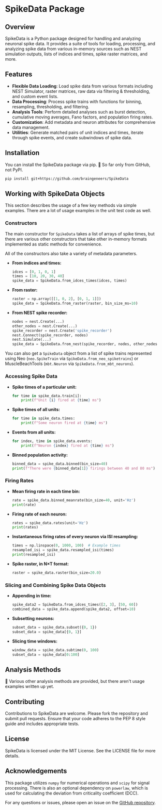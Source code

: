 # SpikeData Package

## Overview

SpikeData is a Python package designed for handling and analyzing neuronal spike data. It provides a suite of tools for loading, processing, and analyzing spike data from various in-memory sources such as NEST simulation outputs, lists of indices and times, spike raster matrices, and more.

## Features

- **Flexible Data Loading**: Load spike data from various formats including NEST Simulator, raster matrices, raw data via filtering & thresholding, and custom event lists.
- **Data Processing**: Process spike trains with functions for binning, resampling, thresholding, and filtering.
- **Analysis Tools**: Perform detailed analyses such as burst detection, cumulative moving averages, Fano factors, and population firing rates.
- **Customization**: Add metadata and neuron attributes for comprehensive data management.
- **Utilities**: Generate matched pairs of unit indices and times, iterate through spike events, and create subwindows of spike data.

## Installation

You can install the SpikeData package via pip. 🚧 So far only from GitHub, not PyPI.

```bash
pip install git+https://github.com/braingeneers/SpikeData
```

## Working with SpikeData Objects

This section describes the usage of a few key methods via simple examples. There are a lot of usage examples in the unit test code as well.

### Constructors

The main constructor for `SpikeData` takes a list of arrays of spike times, but there are various other constructors that take other in-memory formats implemented as static methods for convenience.

All of the constructors also take a variety of metadata parameters.

- **From indices and times:**

    ```python
    idces = [0, 1, 0, 1]
    times = [10, 20, 30, 40]
    spike_data = SpikeData.from_idces_times(idces, times)
    ```

- **From raster:**

    ```python
    raster = np.array([[1, 0, 2], [0, 1, 1]])
    spike_data = SpikeData.from_raster(raster, bin_size_ms=10)
    ```

- **From NEST spike recorder:**

    ```python
    nodes = nest.Create(...)
    other_nodes = nest.Create(...)
    spike_recorder = nest.Create('spike_recorder')
    nest.Connect(spike_recorder, nodes)
    nest.Simulate(...)
    spike_data = SpikeData.from_nest(spike_recorder, nodes, other_nodes)
    ```

You can also get a `SpikeData` object from a list of spike trains represented using Neo (`neo.SpikeTrain` via `SpikeData.from_neo_spiketrains`) or MuscleBeachTools (`mbt.Neuron` via `SpikeData.from_mbt_neurons`).

### Accessing Spike Data

- **Spike times of a particular unit:**

    ```python
    for time in spike_data.train[i]:
        print(f"Unit {i} fired at {time} ms")
    ```

- **Spike times of all units:**

    ```python
    for time in spike_data.times:
        print(f"Some neuron fired at {time} ms")
    ```

- **Events from all units:**

    ```python
    for index, time in spike_data.events:
        print(f"Neuron {index} fired at {time} ms")
    ```

- **Binned population activity:**

    ```python
    binned_data = spike_data.binned(bin_size=40)
    print(f"There were {binned_data[1]} firings between 40 and 80 ms")
    ```

### Firing Rates

- **Mean firing rate in each time bin:**

    ```python
    rate = spike_data.binned_meanrate(bin_size=40, unit='Hz')
    print(rate)
    ```

- **Firing rate of each neuron:**

    ```python
    rates = spike_data.rates(unit='Hz')
    print(rates)
    ```

- **Instantaneous firing rates of every neuron via ISI resampling:**

    ```python
    times = np.linspace(0, 1000, 100)  # Example times
    resampled_isi = spike_data.resampled_isi(times)
    print(resampled_isi)
    ```

- **Spike raster, in N×T format:**

    ```python
    raster = spike_data.raster(bin_size=20.0)
    ```

### Slicing and Combining Spike Data Objects

- **Appending in time:**

    ```python
    spike_data2 = SpikeData.from_idces_times([2, 3], [50, 60])
    combined_data = spike_data.append(spike_data2, offset=10)
    ```

- **Subsetting neurons:**

    ```python
    subset_data = spike_data.subset({0, 1})
    subset_data = spike_data[{0, 1}]
    ```

- **Slicing time windows:**

    ```python
    window_data = spike_data.subtime(0, 100)
    subset_data = spike_data[0:100]
    ```

## Analysis Methods

🚧 Various other analysis methods are provided, but there aren't usage examples written up yet.

## Contributing

Contributions to SpikeData are welcome. Please fork the repository and submit pull requests. Ensure that your code adheres to the PEP 8 style guide and includes appropriate tests.

## License

SpikeData is licensed under the MIT License. See the LICENSE file for more details.

## Acknowledgements

This package utilizes `numpy` for numerical operations and `scipy` for signal processing. There is also an optional dependency on `powerlaw`, which is used for calculating the deviation from criticality coefficient (DCC).

For any questions or issues, please open an issue on the [GitHub repository](https://github.com/your-repo/spikedata).

